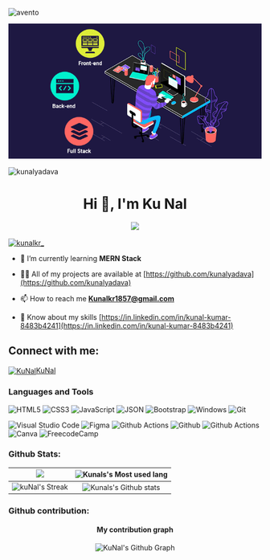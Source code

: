 ![avento](https://user-images.githubusercontent.com/104050919/230783315-438c3860-d944-4344-966f-6d2e032fb8bc.gif)

![logo](https://github.com/Kunalyadava/Kunalyadava/blob/main/full-stack-development.gif)


<p align="left"> <img src="https://komarev.com/ghpvc/?username=kunalyadava&label=Profile%20views&color=0e75b6&style=flat" alt="kunalyadava" /> </p>

<h1 align="center">Hi 👋, I'm Ku Nal</h1>
<p align="center"> 
  <a href="https://github.com/kunalyadava"><img src="https://readme-typing-svg.demolab.com?font=&color=%23F7008F&lines=%F0%9F%96%A5+An Aspiring+FullStack+Web+Developer;%F0%9F%96%A5+Active+OpenSource+Contributor"></a>

<!-- </p>
<p><img align="center" src="https://github-readme-streak-stats.herokuapp.com/?user=kunalyadava&" alt="kunalyadava" /></p>"
<p align="left"> <img src="https://komarev.com/ghpvc/?username=kunalyadava&label=Profile%20views&color=0e75b6&style=flat" alt="kunalyadava" /> </p>

<p align="left"> <a href="https://github.com/ryo-ma/github-profile-trophy"><img src="https://github-profile-trophy.vercel.app/?username=kunalyadava" alt="kunalyadava" /></a> </p>
 -->
<p align="left"> <a href="https://twitter.com/kunalkr_" target="blank"><img src="https://img.shields.io/twitter/follow/kunalkr_?logo=twitter&style=for-the-badge" alt="kunalkr_" /></a> </p>

- 🌱 I’m currently learning **MERN Stack**

- 👨‍💻 All of my projects are available at [https://github.com/kunalyadava](https://github.com/kunalyadava)

- 📫 How to reach me **Kunalkr1857@gmail.com**

- 📄 Know about my skills [https://in.linkedin.com/in/kunal-kumar-8483b4241](https://in.linkedin.com/in/kunal-kumar-8483b4241)

<h2 align="left">Connect with me:</h2>
<!-- <p align="left"> <a href="https://instagram.com/kunalkr_" target="blank"><img src="https://img.shields.io/instagram/follow/kunalkr_?logo=instagram&style=for-the-badge" alt="kunalkr_" /></a> </p>
 -->
<a href="https://instagram.com/kunalkr_" target="blank"><img align="center" src="https://camo.githubusercontent.com/fb2fc7f44fb6836d88738af910490d8b7d29cfb974b461fed44ddfd551fc3234/68747470733a2f2f73332d65752d63656e7472616c2d312e616d617a6f6e6177732e636f6d2f63656e746175722d77702f64657369676e7765656b2f70726f642f636f6e74656e742f75706c6f6164732f323031362f30352f31313137303033382f496e7374616772616d5f4c6f676f2d3130303278313030332e6a7067"  alt="KuNal"  height="30" width="40"/>KuNal </a>


### Languages and Tools
<div style="display: float">
<img alt="HTML5"  src="https://img.shields.io/static/v1?style=for-the-badge&message=HTML5&color=E34F26&logo=HTML5&logoColor=FFFFFF&label=" /> 
  <img alt="CSS3" src="https://img.shields.io/static/v1?style=for-the-badge&message=CSS3&color=1572B6&logo=CSS3&logoColor=FFFFFF&label=" />  
  <img alt="JavaScript" src="https://img.shields.io/static/v1?style=for-the-badge&message=JavaScript&color=222222&logo=JavaScript&logoColor=F7DF1E&label=" /> 
  <img alt="JSON"  src="https://img.shields.io/static/v1?style=for-the-badge&message=JSON&color=000000&logo=JSON&logoColor=FFFFFF&label=" > 
  <img alt="Bootstrap"  src="https://img.shields.io/static/v1?style=for-the-badge&message=Bootstrap&color=7952B3&logo=Bootstrap&logoColor=FFFFFF&label=" /> 
<img  alt="Windows" src="https://img.shields.io/static/v1?style=for-the-badge&message=Windows&color=0078D6&logo=Windows&logoColor=FFFFFF&label=" />
<img alt="Git" src="https://img.shields.io/static/v1?style=for-the-badge&message=Git&color=F05032&logo=Git&logoColor=FFFFFF&label=" />

![Visual Studio Code](https://img.shields.io/badge/Visual%20Studio%20Code-0078d7.svg?style=for-the-badge&logo=visual-studio-code&logoColor=white) ![Figma](https://img.shields.io/badge/Figma-F24E1E?style=for-the-badge&logo=figma&logoColor=white) ![Github Actions](https://img.shields.io/badge/GitHub_Actions-2088FF?style=for-the-badge&logo=github-actions&logoColor=white) ![Github](https://img.shields.io/badge/GitHub-100000?style=for-the-badge&logo=github&logoColor=white) ![Github Actions](https://img.shields.io/badge/Google_chrome-4285F4?style=for-the-badge&logo=Google-chrome&logoColor=white) ![Canva](https://img.shields.io/badge/Canva-%2300C4CC.svg?&style=for-the-badge&logo=Canva&logoColor=white) ![FreecodeCamp](https://img.shields.io/badge/freecodecamp-27273D?style=for-the-badge&logo=freecodecamp&logoColor=white)

</div>
 
### Github Stats:

| <img width="450em" src="https://github-profile-trophy.vercel.app/?username=kunalyadava&theme=radical&row=2&column=4&margin-w=10&margin-h=15&no-bg=true)](https://github.com/ryo-ma/github-profile-trophy"> | <img  width="450em" src="https://github-readme-stats.vercel.app/api/top-langs?username=kunalyadava&show_icons=true&locale=en&layout=compact&theme=radical" alt="Kunals's Most used lang" /> |
| :-----------------------------------------------------------------------------------------------------------------------------------------------------------------------------------------------------: | :--------------------------------------------------------------------------------------------------------------------------------------------------------------------------------------: |
|                                           <img  width="450em"   src="https://streak-stats.demolab.com?user=kunalyadava&theme=radical" alt="kuNal's Streak" />                                           |  <img width="450em" align="center" alt="Kunals's Github stats"  src="https://github-readme-stats.vercel.app/api?username=kunalyadava&show_icons=true&count_private=true&theme=radical" />   |


### Github contribution:

<h4 align="center">My contribution graph</h4>

<p align="center"> <img width="900em" src="https://github-readme-activity-graph.cyclic.app/graph?username=kunalyadava&bg_color=01010f&color=f5f5fe&line=ed4a7c&point=45994a&area=true&hide_border=true" alt="KuNal's Github Graph" /> </p> 
<h4 align="center">
<!-- &hide=other -->

